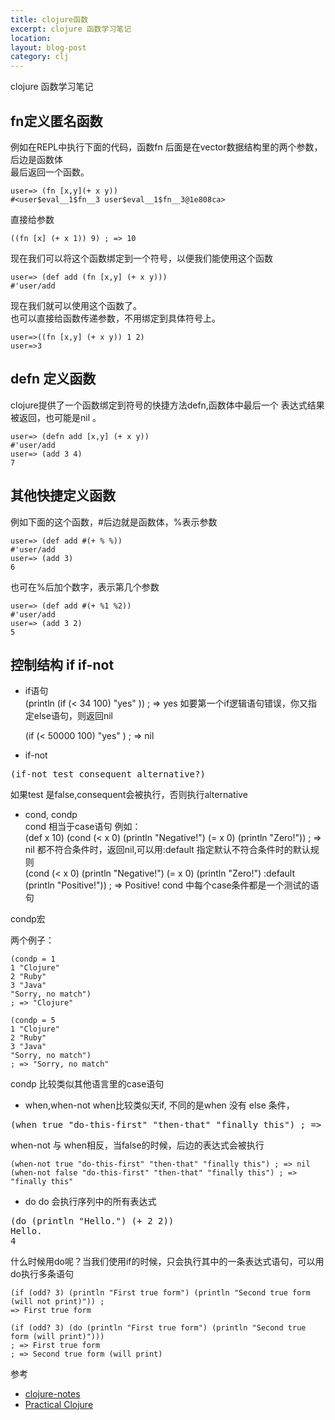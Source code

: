 ```yaml
---
title: clojure函数
excerpt: clojure 函数学习笔记
location: 
layout: blog-post
category: clj
---
```

clojure 函数学习笔记

fn定义匿名函数
------------------

例如在REPL中执行下面的代码，函数fn 后面是在vector数据结构里的两个参数，后边是函数体      
最后返回一个函数。    

	user=> (fn [x,y](+ x y))
	#<user$eval__1$fn__3 user$eval__1$fn__3@1e808ca>

直接给参数       

	((fn [x] (+ x 1)) 9) ; => 10

现在我们可以将这个函数绑定到一个符号，以便我们能使用这个函数      

	user=> (def add (fn [x,y] (+ x y)))
	#'user/add

现在我们就可以使用这个函数了。     
也可以直接给函数传递参数，不用绑定到具体符号上。     

	user=>((fn [x,y] (+ x y)) 1 2)
	user=>3

defn 定义函数
----------------
clojure提供了一个函数绑定到符号的快捷方法defn,函数体中最后一个
表达式结果被返回，也可能是nil 。

	user=> (defn add [x,y] (+ x y))
	#'user/add
	user=> (add 3 4)
	7

其他快捷定义函数
-------------------
例如下面的这个函数，#后边就是函数体，%表示参数        

	user=> (def add #(+ % %)) 
	#'user/add
	user=> (add 3)
	6

也可在%后加个数字，表示第几个参数     
	
	user=> (def add #(+ %1 %2))
	#'user/add
	user=> (add 3 2)
	5

控制结构 if if-not 
-----------------------------

* if语句	    
	(println (if  (<  34  100)  "yes" ))
	; => yes
如要第一个if逻辑语句错误，你又指定else语句，则返回nil     

	(if  (<  50000  100)  "yes" )
	; => nil

* if-not
<pre>
(if-not test consequent alternative?)
</pre>

如果test 是false,consequent会被执行，否则执行alternative     

*  cond, condp     
cond 相当于case语句 例如：    
	(def x 10)
	(cond
	(< x 0) (println "Negative!")
	(= x 0) (println "Zero!"))
	; => nil
都不符合条件时，返回nil,可以用:default 指定默认不符合条件时的默认规则         
	(cond
	(< x 0) (println "Negative!")
	(= x 0) (println "Zero!")
	:default (println "Positive!"))
	; => Positive!
cond  中每个case条件都是一个测试的语句    

condp宏

两个例子：   

	(condp = 1
	1 "Clojure"
	2 "Ruby"
	3 "Java"
	"Sorry, no match")
	; => "Clojure"

	(condp = 5
	1 "Clojure"
	2 "Ruby"
	3 "Java"
	"Sorry, no match")
	; => "Sorry, no match"

condp 比较类似其他语言里的case语句

* when,when-not 
when比较类似天if, 不同的是when 没有 else 条件， 
	
<pre>
(when true "do-this-first" "then-that" "finally this") ; => "finally this"
</pre>

when-not 与 when相反，当false的时候，后边的表达式会被执行     

	(when-not true "do-this-first" "then-that" "finally this") ; => nil
	(when-not false "do-this-first" "then-that" "finally this") ; => "finally this"

* do 
do 会执行序列中的所有表达式      
	
<pre>
(do (println "Hello.") (+ 2 2))
Hello.
4
</pre>

什么时候用do呢？当我们使用if的时候，只会执行其中的一条表达式语句，可以用do执行多条语句      

	(if (odd? 3) (println "First true form") (println "Second true form (will not print)")) ;
	=> First true form

	(if (odd? 3) (do (println "First true form") (println "Second true form (will print)")))
	; => First true form
	; => Second true form (will print)


参考
*  [clojure-notes](http://clojure-notes.rubylearning.org/)
* [Practical Clojure](http://shu.im/books/4e9af8976cccb37698000531)

